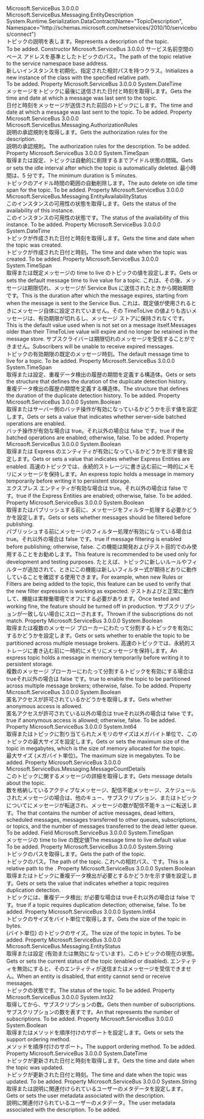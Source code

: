<Type Name="TopicDescription" FullName="Microsoft.ServiceBus.Messaging.TopicDescription">
  <TypeSignature Language="C#" Value="public sealed class TopicDescription : Microsoft.ServiceBus.Messaging.EntityDescription" />
  <TypeSignature Language="ILAsm" Value=".class public auto ansi sealed beforefieldinit TopicDescription extends Microsoft.ServiceBus.Messaging.EntityDescription" />
  <TypeSignature Language="DocId" Value="T:Microsoft.ServiceBus.Messaging.TopicDescription" />
  <TypeSignature Language="VB.NET" Value="Public NotInheritable Class TopicDescription&#xA;Inherits EntityDescription" />
  <TypeSignature Language="F#" Value="type TopicDescription = class&#xA;    inherit EntityDescription&#xA;    interface IResourceDescription" />
  <AssemblyInfo>
    <AssemblyName>Microsoft.ServiceBus</AssemblyName>
    <AssemblyVersion>3.0.0.0</AssemblyVersion>
  </AssemblyInfo>
  <Base>
    <BaseTypeName>Microsoft.ServiceBus.Messaging.EntityDescription</BaseTypeName>
  </Base>
  <Interfaces />
  <Attributes>
    <Attribute>
      <AttributeName>System.Runtime.Serialization.DataContract(Name="TopicDescription", Namespace="http://schemas.microsoft.com/netservices/2010/10/servicebus/connect")</AttributeName>
    </Attribute>
  </Attributes>
  <Docs>
    <summary><span data-ttu-id="f7e6a-101">トピックの説明を表します。</span><span class="sxs-lookup"><span data-stu-id="f7e6a-101">Represents a description of the topic.</span></span></summary>
    <remarks>To be added.</remarks>
  </Docs>
  <Members>
    <Member MemberName=".ctor">
      <MemberSignature Language="C#" Value="public TopicDescription (string path);" />
      <MemberSignature Language="ILAsm" Value=".method public hidebysig specialname rtspecialname instance void .ctor(string path) cil managed" />
      <MemberSignature Language="DocId" Value="M:Microsoft.ServiceBus.Messaging.TopicDescription.#ctor(System.String)" />
      <MemberSignature Language="VB.NET" Value="Public Sub New (path As String)" />
      <MemberSignature Language="F#" Value="new Microsoft.ServiceBus.Messaging.TopicDescription : string -&gt; Microsoft.ServiceBus.Messaging.TopicDescription" Usage="new Microsoft.ServiceBus.Messaging.TopicDescription path" />
      <MemberType>Constructor</MemberType>
      <AssemblyInfo>
        <AssemblyName>Microsoft.ServiceBus</AssemblyName>
        <AssemblyVersion>3.0.0.0</AssemblyVersion>
      </AssemblyInfo>
      <Parameters>
        <Parameter Name="path" Type="System.String" />
      </Parameters>
      <Docs>
        <param name="path"><span data-ttu-id="f7e6a-102">サービス名前空間のベース アドレスを基準としたトピックのパス。</span><span class="sxs-lookup"><span data-stu-id="f7e6a-102">The path of the topic relative to the service namespace base address.</span></span></param>
        <summary><span data-ttu-id="f7e6a-103">新しいインスタンスを初期化、<see cref="T:Microsoft.ServiceBus.Messaging.TopicDescription" />指定された相対パスを持つクラス。</span><span class="sxs-lookup"><span data-stu-id="f7e6a-103">Initializes a new instance of the <see cref="T:Microsoft.ServiceBus.Messaging.TopicDescription" /> class with the specified relative path.</span></span></summary>
        <remarks>To be added.</remarks>
      </Docs>
    </Member>
    <Member MemberName="AccessedAt">
      <MemberSignature Language="C#" Value="public DateTime AccessedAt { get; }" />
      <MemberSignature Language="ILAsm" Value=".property instance valuetype System.DateTime AccessedAt" />
      <MemberSignature Language="DocId" Value="P:Microsoft.ServiceBus.Messaging.TopicDescription.AccessedAt" />
      <MemberSignature Language="VB.NET" Value="Public ReadOnly Property AccessedAt As DateTime" />
      <MemberSignature Language="F#" Value="member this.AccessedAt : DateTime" Usage="Microsoft.ServiceBus.Messaging.TopicDescription.AccessedAt" />
      <MemberType>Property</MemberType>
      <AssemblyInfo>
        <AssemblyName>Microsoft.ServiceBus</AssemblyName>
        <AssemblyVersion>3.0.0.0</AssemblyVersion>
      </AssemblyInfo>
      <ReturnValue>
        <ReturnType>System.DateTime</ReturnType>
      </ReturnValue>
      <Docs>
        <summary><span data-ttu-id="f7e6a-104">メッセージをトピックに最後に送信された日付と時刻を取得します。</span><span class="sxs-lookup"><span data-stu-id="f7e6a-104">Gets the time and date at which a message was last sent to the topic.</span></span></summary>
        <value><span data-ttu-id="f7e6a-105">日付と時刻をメッセージが送信された前回のトピックにします。</span><span class="sxs-lookup"><span data-stu-id="f7e6a-105">The time and date at which a message was last sent to the topic.</span></span></value>
        <remarks>To be added.</remarks>
      </Docs>
    </Member>
    <Member MemberName="Authorization">
      <MemberSignature Language="C#" Value="public Microsoft.ServiceBus.Messaging.AuthorizationRules Authorization { get; }" />
      <MemberSignature Language="ILAsm" Value=".property instance class Microsoft.ServiceBus.Messaging.AuthorizationRules Authorization" />
      <MemberSignature Language="DocId" Value="P:Microsoft.ServiceBus.Messaging.TopicDescription.Authorization" />
      <MemberSignature Language="VB.NET" Value="Public ReadOnly Property Authorization As AuthorizationRules" />
      <MemberSignature Language="F#" Value="member this.Authorization : Microsoft.ServiceBus.Messaging.AuthorizationRules" Usage="Microsoft.ServiceBus.Messaging.TopicDescription.Authorization" />
      <MemberType>Property</MemberType>
      <AssemblyInfo>
        <AssemblyName>Microsoft.ServiceBus</AssemblyName>
        <AssemblyVersion>3.0.0.0</AssemblyVersion>
      </AssemblyInfo>
      <ReturnValue>
        <ReturnType>Microsoft.ServiceBus.Messaging.AuthorizationRules</ReturnType>
      </ReturnValue>
      <Docs>
        <summary><span data-ttu-id="f7e6a-106">説明の承認規則を取得します。</span><span class="sxs-lookup"><span data-stu-id="f7e6a-106">Gets the authorization rules for the description.</span></span></summary>
        <value><span data-ttu-id="f7e6a-107">説明の承認規則。</span><span class="sxs-lookup"><span data-stu-id="f7e6a-107">The authorization rules for the description.</span></span></value>
        <remarks>To be added.</remarks>
      </Docs>
    </Member>
    <Member MemberName="AutoDeleteOnIdle">
      <MemberSignature Language="C#" Value="public TimeSpan AutoDeleteOnIdle { get; set; }" />
      <MemberSignature Language="ILAsm" Value=".property instance valuetype System.TimeSpan AutoDeleteOnIdle" />
      <MemberSignature Language="DocId" Value="P:Microsoft.ServiceBus.Messaging.TopicDescription.AutoDeleteOnIdle" />
      <MemberSignature Language="VB.NET" Value="Public Property AutoDeleteOnIdle As TimeSpan" />
      <MemberSignature Language="F#" Value="member this.AutoDeleteOnIdle : TimeSpan with get, set" Usage="Microsoft.ServiceBus.Messaging.TopicDescription.AutoDeleteOnIdle" />
      <MemberType>Property</MemberType>
      <AssemblyInfo>
        <AssemblyName>Microsoft.ServiceBus</AssemblyName>
        <AssemblyVersion>3.0.0.0</AssemblyVersion>
      </AssemblyInfo>
      <ReturnValue>
        <ReturnType>System.TimeSpan</ReturnType>
      </ReturnValue>
      <Docs>
        <summary><span data-ttu-id="f7e6a-108">取得または設定、<see cref="T:System.TimeSpan" />トピックは自動的に削除するまでアイドル状態の間隔。</span><span class="sxs-lookup"><span data-stu-id="f7e6a-108">Gets or sets the <see cref="T:System.TimeSpan" /> idle interval after which the topic is automatically deleted.</span></span> <span data-ttu-id="f7e6a-109">最小時間は、5 分です。</span><span class="sxs-lookup"><span data-stu-id="f7e6a-109">The minimum duration is 5 minutes.</span></span></summary>
        <value><span data-ttu-id="f7e6a-110">トピックのアイドル時間の範囲の自動削除します。</span><span class="sxs-lookup"><span data-stu-id="f7e6a-110">The auto delete on idle time span for the topic.</span></span></value>
        <remarks>To be added.</remarks>
      </Docs>
    </Member>
    <Member MemberName="AvailabilityStatus">
      <MemberSignature Language="C#" Value="public Microsoft.ServiceBus.Messaging.EntityAvailabilityStatus AvailabilityStatus { get; }" />
      <MemberSignature Language="ILAsm" Value=".property instance valuetype Microsoft.ServiceBus.Messaging.EntityAvailabilityStatus AvailabilityStatus" />
      <MemberSignature Language="DocId" Value="P:Microsoft.ServiceBus.Messaging.TopicDescription.AvailabilityStatus" />
      <MemberSignature Language="VB.NET" Value="Public ReadOnly Property AvailabilityStatus As EntityAvailabilityStatus" />
      <MemberSignature Language="F#" Value="member this.AvailabilityStatus : Microsoft.ServiceBus.Messaging.EntityAvailabilityStatus" Usage="Microsoft.ServiceBus.Messaging.TopicDescription.AvailabilityStatus" />
      <MemberType>Property</MemberType>
      <AssemblyInfo>
        <AssemblyName>Microsoft.ServiceBus</AssemblyName>
        <AssemblyVersion>3.0.0.0</AssemblyVersion>
      </AssemblyInfo>
      <ReturnValue>
        <ReturnType>Microsoft.ServiceBus.Messaging.EntityAvailabilityStatus</ReturnType>
      </ReturnValue>
      <Docs>
        <summary><span data-ttu-id="f7e6a-111">このインスタンスの可用性の状態を取得します。</span><span class="sxs-lookup"><span data-stu-id="f7e6a-111">Gets the status of the availability of this instance.</span></span></summary>
        <value><span data-ttu-id="f7e6a-112">このインスタンスの可用性の状態です。</span><span class="sxs-lookup"><span data-stu-id="f7e6a-112">The status of the availability of this instance.</span></span></value>
        <remarks>To be added.</remarks>
      </Docs>
    </Member>
    <Member MemberName="CreatedAt">
      <MemberSignature Language="C#" Value="public DateTime CreatedAt { get; }" />
      <MemberSignature Language="ILAsm" Value=".property instance valuetype System.DateTime CreatedAt" />
      <MemberSignature Language="DocId" Value="P:Microsoft.ServiceBus.Messaging.TopicDescription.CreatedAt" />
      <MemberSignature Language="VB.NET" Value="Public ReadOnly Property CreatedAt As DateTime" />
      <MemberSignature Language="F#" Value="member this.CreatedAt : DateTime" Usage="Microsoft.ServiceBus.Messaging.TopicDescription.CreatedAt" />
      <MemberType>Property</MemberType>
      <AssemblyInfo>
        <AssemblyName>Microsoft.ServiceBus</AssemblyName>
        <AssemblyVersion>3.0.0.0</AssemblyVersion>
      </AssemblyInfo>
      <ReturnValue>
        <ReturnType>System.DateTime</ReturnType>
      </ReturnValue>
      <Docs>
        <summary><span data-ttu-id="f7e6a-113">トピックが作成された日付と時刻を取得します。</span><span class="sxs-lookup"><span data-stu-id="f7e6a-113">Gets the time and date when the topic was created.</span></span></summary>
        <value><span data-ttu-id="f7e6a-114">トピックが作成された日付と時刻。</span><span class="sxs-lookup"><span data-stu-id="f7e6a-114">The time and date when the topic was created.</span></span></value>
        <remarks>To be added.</remarks>
      </Docs>
    </Member>
    <Member MemberName="DefaultMessageTimeToLive">
      <MemberSignature Language="C#" Value="public TimeSpan DefaultMessageTimeToLive { get; set; }" />
      <MemberSignature Language="ILAsm" Value=".property instance valuetype System.TimeSpan DefaultMessageTimeToLive" />
      <MemberSignature Language="DocId" Value="P:Microsoft.ServiceBus.Messaging.TopicDescription.DefaultMessageTimeToLive" />
      <MemberSignature Language="VB.NET" Value="Public Property DefaultMessageTimeToLive As TimeSpan" />
      <MemberSignature Language="F#" Value="member this.DefaultMessageTimeToLive : TimeSpan with get, set" Usage="Microsoft.ServiceBus.Messaging.TopicDescription.DefaultMessageTimeToLive" />
      <MemberType>Property</MemberType>
      <AssemblyInfo>
        <AssemblyName>Microsoft.ServiceBus</AssemblyName>
        <AssemblyVersion>3.0.0.0</AssemblyVersion>
      </AssemblyInfo>
      <ReturnValue>
        <ReturnType>System.TimeSpan</ReturnType>
      </ReturnValue>
      <Docs>
        <summary><span data-ttu-id="f7e6a-115">取得または既定メッセージの time to live のトピックの値を設定します。</span><span class="sxs-lookup"><span data-stu-id="f7e6a-115">Gets or sets the default message time to live value for a topic.</span></span> <span data-ttu-id="f7e6a-116">これは、その後、メッセージは期限切れ、メッセージが Service Bus に送信されたときから開始期間です。</span><span class="sxs-lookup"><span data-stu-id="f7e6a-116">This is the duration after which the message expires, starting from when the message is sent to the Service Bus.</span></span> <span data-ttu-id="f7e6a-117">これは、既定値が使用されるときに<see cref="P:Microsoft.ServiceBus.Messaging.BrokeredMessage.TimeToLive" />メッセージ自体に設定されていません。その TimeToLive の値よりも古いメッセージは、有効期限が切れるし、メッセージ ストアに保持されなくです。</span><span class="sxs-lookup"><span data-stu-id="f7e6a-117">This is the default value used when <see cref="P:Microsoft.ServiceBus.Messaging.BrokeredMessage.TimeToLive" /> is not set on a message itself.Messages older than their TimeToLive value will expire and no longer be retained in the message store.</span></span> <span data-ttu-id="f7e6a-118">サブスクライバーは期限切れのメッセージを受信することができません。</span><span class="sxs-lookup"><span data-stu-id="f7e6a-118">Subscribers will be unable to receive expired messages.</span></span></summary>
        <value><span data-ttu-id="f7e6a-119">トピックの有効期限の既定のメッセージ時刻。</span><span class="sxs-lookup"><span data-stu-id="f7e6a-119">The default message time to live for a topic.</span></span></value>
        <remarks>To be added.</remarks>
      </Docs>
    </Member>
    <Member MemberName="DuplicateDetectionHistoryTimeWindow">
      <MemberSignature Language="C#" Value="public TimeSpan DuplicateDetectionHistoryTimeWindow { get; set; }" />
      <MemberSignature Language="ILAsm" Value=".property instance valuetype System.TimeSpan DuplicateDetectionHistoryTimeWindow" />
      <MemberSignature Language="DocId" Value="P:Microsoft.ServiceBus.Messaging.TopicDescription.DuplicateDetectionHistoryTimeWindow" />
      <MemberSignature Language="VB.NET" Value="Public Property DuplicateDetectionHistoryTimeWindow As TimeSpan" />
      <MemberSignature Language="F#" Value="member this.DuplicateDetectionHistoryTimeWindow : TimeSpan with get, set" Usage="Microsoft.ServiceBus.Messaging.TopicDescription.DuplicateDetectionHistoryTimeWindow" />
      <MemberType>Property</MemberType>
      <AssemblyInfo>
        <AssemblyName>Microsoft.ServiceBus</AssemblyName>
        <AssemblyVersion>3.0.0.0</AssemblyVersion>
      </AssemblyInfo>
      <ReturnValue>
        <ReturnType>System.TimeSpan</ReturnType>
      </ReturnValue>
      <Docs>
        <summary><span data-ttu-id="f7e6a-120">取得または設定、<see cref="T:System.TimeSpan" />重複データ検出の履歴の期間を定義する構造体。</span><span class="sxs-lookup"><span data-stu-id="f7e6a-120">Gets or sets the <see cref="T:System.TimeSpan" /> structure that defines the duration of the duplicate detection history.</span></span></summary>
        <value><span data-ttu-id="f7e6a-121"><see cref="T:System.TimeSpan" />重複データ検出の履歴の期間を定義する構造体。</span><span class="sxs-lookup"><span data-stu-id="f7e6a-121">The <see cref="T:System.TimeSpan" /> structure that defines the duration of the duplicate detection history.</span></span></value>
        <remarks>To be added.</remarks>
      </Docs>
    </Member>
    <Member MemberName="EnableBatchedOperations">
      <MemberSignature Language="C#" Value="public bool EnableBatchedOperations { get; set; }" />
      <MemberSignature Language="ILAsm" Value=".property instance bool EnableBatchedOperations" />
      <MemberSignature Language="DocId" Value="P:Microsoft.ServiceBus.Messaging.TopicDescription.EnableBatchedOperations" />
      <MemberSignature Language="VB.NET" Value="Public Property EnableBatchedOperations As Boolean" />
      <MemberSignature Language="F#" Value="member this.EnableBatchedOperations : bool with get, set" Usage="Microsoft.ServiceBus.Messaging.TopicDescription.EnableBatchedOperations" />
      <MemberType>Property</MemberType>
      <AssemblyInfo>
        <AssemblyName>Microsoft.ServiceBus</AssemblyName>
        <AssemblyVersion>3.0.0.0</AssemblyVersion>
      </AssemblyInfo>
      <ReturnValue>
        <ReturnType>System.Boolean</ReturnType>
      </ReturnValue>
      <Docs>
        <summary><span data-ttu-id="f7e6a-122">取得またはサーバー側のバッチ操作が有効になっているかどうかを示す値を設定します。</span><span class="sxs-lookup"><span data-stu-id="f7e6a-122">Gets or sets a value that indicates whether server-side batched operations are enabled.</span></span></summary>
        <value><span data-ttu-id="f7e6a-123">バッチ操作が有効な場合は true。それ以外の場合は false です。</span><span class="sxs-lookup"><span data-stu-id="f7e6a-123">true if the batched operations are enabled; otherwise, false.</span></span></value>
        <remarks>To be added.</remarks>
      </Docs>
    </Member>
    <Member MemberName="EnableExpress">
      <MemberSignature Language="C#" Value="public bool EnableExpress { get; set; }" />
      <MemberSignature Language="ILAsm" Value=".property instance bool EnableExpress" />
      <MemberSignature Language="DocId" Value="P:Microsoft.ServiceBus.Messaging.TopicDescription.EnableExpress" />
      <MemberSignature Language="VB.NET" Value="Public Property EnableExpress As Boolean" />
      <MemberSignature Language="F#" Value="member this.EnableExpress : bool with get, set" Usage="Microsoft.ServiceBus.Messaging.TopicDescription.EnableExpress" />
      <MemberType>Property</MemberType>
      <AssemblyInfo>
        <AssemblyName>Microsoft.ServiceBus</AssemblyName>
        <AssemblyVersion>3.0.0.0</AssemblyVersion>
      </AssemblyInfo>
      <ReturnValue>
        <ReturnType>System.Boolean</ReturnType>
      </ReturnValue>
      <Docs>
        <summary><span data-ttu-id="f7e6a-124">取得または Express のエンティティが有効になっているかどうかを示す値を設定します。</span><span class="sxs-lookup"><span data-stu-id="f7e6a-124">Gets or sets a value that indicates whether Express Entities are enabled.</span></span> <span data-ttu-id="f7e6a-125">高速のトピックでは、永続的ストレージに書き込む前に一時的にメモリにメッセージを保持します。</span><span class="sxs-lookup"><span data-stu-id="f7e6a-125">An express topic holds a message in memory temporarily before writing it to persistent storage.</span></span></summary>
        <value><span data-ttu-id="f7e6a-126">エクスプレス エンティティが有効な場合は true。それ以外の場合は false です。</span><span class="sxs-lookup"><span data-stu-id="f7e6a-126">true if the Express Entities are enabled; otherwise, false.</span></span></value>
        <remarks>To be added.</remarks>
      </Docs>
    </Member>
    <Member MemberName="EnableFilteringMessagesBeforePublishing">
      <MemberSignature Language="C#" Value="public bool EnableFilteringMessagesBeforePublishing { get; set; }" />
      <MemberSignature Language="ILAsm" Value=".property instance bool EnableFilteringMessagesBeforePublishing" />
      <MemberSignature Language="DocId" Value="P:Microsoft.ServiceBus.Messaging.TopicDescription.EnableFilteringMessagesBeforePublishing" />
      <MemberSignature Language="VB.NET" Value="Public Property EnableFilteringMessagesBeforePublishing As Boolean" />
      <MemberSignature Language="F#" Value="member this.EnableFilteringMessagesBeforePublishing : bool with get, set" Usage="Microsoft.ServiceBus.Messaging.TopicDescription.EnableFilteringMessagesBeforePublishing" />
      <MemberType>Property</MemberType>
      <AssemblyInfo>
        <AssemblyName>Microsoft.ServiceBus</AssemblyName>
        <AssemblyVersion>3.0.0.0</AssemblyVersion>
      </AssemblyInfo>
      <ReturnValue>
        <ReturnType>System.Boolean</ReturnType>
      </ReturnValue>
      <Docs>
        <summary><span data-ttu-id="f7e6a-127">取得またはパブリッシュする前に、メッセージをフィルター処理する必要かどうかを設定します。</span><span class="sxs-lookup"><span data-stu-id="f7e6a-127">Gets or sets whether messages should be filtered before publishing.</span></span></summary>
        <value><span data-ttu-id="f7e6a-128">パブリッシュする前にメッセージのフィルター処理が有効になっている場合は true。それ以外の場合は false です。</span><span class="sxs-lookup"><span data-stu-id="f7e6a-128">true if message filtering is enabled before publishing; otherwise, false.</span></span></value>
        <remarks> <span data-ttu-id="f7e6a-129">この機能は開発およびテスト目的でのみ使用することをお勧めします。</span><span class="sxs-lookup"><span data-stu-id="f7e6a-129">This feature is recommended to be used only for development and testing purposes.</span></span>  
            <span data-ttu-id="f7e6a-130">たとえば、トピックに新しいルールやフィルターが追加されて、ときにこの機能は新しいフィルター式が期待どおりに動作していることを確認する使用できます。</span><span class="sxs-lookup"><span data-stu-id="f7e6a-130">For example, when  new Rules or Filters are being added to the topic, this feature can be used to verify that the new filter expression is working as expected.</span></span> <span data-ttu-id="f7e6a-131">テストおよびと正常に動作して、機能は実稼働環境でオフにする必要があります。</span><span class="sxs-lookup"><span data-stu-id="f7e6a-131">Once tested and working fine, the feature should be turned off in production.</span></span> </remarks>
        <exception cref="T:Microsoft.ServiceBus.Messaging.NoMatchingSubscriptionException"><span data-ttu-id="f7e6a-132">サブスクリプションが一致しない場合にスローされます。</span><span class="sxs-lookup"><span data-stu-id="f7e6a-132">Thrown if the subscriptions do not match.</span></span></exception>
      </Docs>
    </Member>
    <Member MemberName="EnablePartitioning">
      <MemberSignature Language="C#" Value="public bool EnablePartitioning { get; set; }" />
      <MemberSignature Language="ILAsm" Value=".property instance bool EnablePartitioning" />
      <MemberSignature Language="DocId" Value="P:Microsoft.ServiceBus.Messaging.TopicDescription.EnablePartitioning" />
      <MemberSignature Language="VB.NET" Value="Public Property EnablePartitioning As Boolean" />
      <MemberSignature Language="F#" Value="member this.EnablePartitioning : bool with get, set" Usage="Microsoft.ServiceBus.Messaging.TopicDescription.EnablePartitioning" />
      <MemberType>Property</MemberType>
      <AssemblyInfo>
        <AssemblyName>Microsoft.ServiceBus</AssemblyName>
        <AssemblyVersion>3.0.0.0</AssemblyVersion>
      </AssemblyInfo>
      <ReturnValue>
        <ReturnType>System.Boolean</ReturnType>
      </ReturnValue>
      <Docs>
        <summary><span data-ttu-id="f7e6a-133">取得または複数のメッセージ ブローカーにわたって分割するトピックを有効にするかどうかを設定します。</span><span class="sxs-lookup"><span data-stu-id="f7e6a-133">Gets or sets whether to enable the topic to be partitioned across multiple message brokers.</span></span> <span data-ttu-id="f7e6a-134">高速のトピックでは、永続的ストレージに書き込む前に一時的にメモリにメッセージを保持します。</span><span class="sxs-lookup"><span data-stu-id="f7e6a-134">An express topic holds a message in memory temporarily before writing it to persistent storage.</span></span></summary>
        <value><span data-ttu-id="f7e6a-135">複数のメッセージ ブローカーにわたって分割するトピックを有効にする場合は trueそれ以外の場合は false です。</span><span class="sxs-lookup"><span data-stu-id="f7e6a-135">true to enable the topic to be partitioned across multiple message brokers; otherwise, false.</span></span></value>
        <remarks>To be added.</remarks>
      </Docs>
    </Member>
    <Member MemberName="IsAnonymousAccessible">
      <MemberSignature Language="C#" Value="public bool IsAnonymousAccessible { get; set; }" />
      <MemberSignature Language="ILAsm" Value=".property instance bool IsAnonymousAccessible" />
      <MemberSignature Language="DocId" Value="P:Microsoft.ServiceBus.Messaging.TopicDescription.IsAnonymousAccessible" />
      <MemberSignature Language="VB.NET" Value="Public Property IsAnonymousAccessible As Boolean" />
      <MemberSignature Language="F#" Value="member this.IsAnonymousAccessible : bool with get, set" Usage="Microsoft.ServiceBus.Messaging.TopicDescription.IsAnonymousAccessible" />
      <MemberType>Property</MemberType>
      <AssemblyInfo>
        <AssemblyName>Microsoft.ServiceBus</AssemblyName>
        <AssemblyVersion>3.0.0.0</AssemblyVersion>
      </AssemblyInfo>
      <ReturnValue>
        <ReturnType>System.Boolean</ReturnType>
      </ReturnValue>
      <Docs>
        <summary><span data-ttu-id="f7e6a-136">匿名アクセスが許可されているかどうかを取得します。</span><span class="sxs-lookup"><span data-stu-id="f7e6a-136">Gets whether anonymous access is allowed.</span></span></summary>
        <value><span data-ttu-id="f7e6a-137">匿名アクセスが許可されている以外の場合は trueそれ以外の場合は false です。</span><span class="sxs-lookup"><span data-stu-id="f7e6a-137">true if anonymous access is allowed; otherwise, false.</span></span></value>
        <remarks>To be added.</remarks>
      </Docs>
    </Member>
    <Member MemberName="MaxSizeInMegabytes">
      <MemberSignature Language="C#" Value="public long MaxSizeInMegabytes { get; set; }" />
      <MemberSignature Language="ILAsm" Value=".property instance int64 MaxSizeInMegabytes" />
      <MemberSignature Language="DocId" Value="P:Microsoft.ServiceBus.Messaging.TopicDescription.MaxSizeInMegabytes" />
      <MemberSignature Language="VB.NET" Value="Public Property MaxSizeInMegabytes As Long" />
      <MemberSignature Language="F#" Value="member this.MaxSizeInMegabytes : int64 with get, set" Usage="Microsoft.ServiceBus.Messaging.TopicDescription.MaxSizeInMegabytes" />
      <MemberType>Property</MemberType>
      <AssemblyInfo>
        <AssemblyName>Microsoft.ServiceBus</AssemblyName>
        <AssemblyVersion>3.0.0.0</AssemblyVersion>
      </AssemblyInfo>
      <ReturnValue>
        <ReturnType>System.Int64</ReturnType>
      </ReturnValue>
      <Docs>
        <summary><span data-ttu-id="f7e6a-138">取得またはトピックに割り当てられたメモリのサイズはメガバイト単位で、このトピックの最大サイズを設定します。</span><span class="sxs-lookup"><span data-stu-id="f7e6a-138">Gets or sets the maximum size of the topic in megabytes, which is the size of memory allocated for the topic.</span></span></summary>
        <value><span data-ttu-id="f7e6a-139">最大サイズ (メガバイト単位)。</span><span class="sxs-lookup"><span data-stu-id="f7e6a-139">The maximum size in megabytes.</span></span></value>
        <remarks>To be added.</remarks>
      </Docs>
    </Member>
    <Member MemberName="MessageCountDetails">
      <MemberSignature Language="C#" Value="public Microsoft.ServiceBus.Messaging.MessageCountDetails MessageCountDetails { get; }" />
      <MemberSignature Language="ILAsm" Value=".property instance class Microsoft.ServiceBus.Messaging.MessageCountDetails MessageCountDetails" />
      <MemberSignature Language="DocId" Value="P:Microsoft.ServiceBus.Messaging.TopicDescription.MessageCountDetails" />
      <MemberSignature Language="VB.NET" Value="Public ReadOnly Property MessageCountDetails As MessageCountDetails" />
      <MemberSignature Language="F#" Value="member this.MessageCountDetails : Microsoft.ServiceBus.Messaging.MessageCountDetails" Usage="Microsoft.ServiceBus.Messaging.TopicDescription.MessageCountDetails" />
      <MemberType>Property</MemberType>
      <AssemblyInfo>
        <AssemblyName>Microsoft.ServiceBus</AssemblyName>
        <AssemblyVersion>3.0.0.0</AssemblyVersion>
      </AssemblyInfo>
      <ReturnValue>
        <ReturnType>Microsoft.ServiceBus.Messaging.MessageCountDetails</ReturnType>
      </ReturnValue>
      <Docs>
        <summary><span data-ttu-id="f7e6a-140">このトピックに関するメッセージの詳細を取得します。</span><span class="sxs-lookup"><span data-stu-id="f7e6a-140">Gets message details about the topic.</span></span></summary>
        <value><span data-ttu-id="f7e6a-141"><see cref="T:Microsoft.ServiceBus.Messaging.MessageCountDetails" />数を格納しているアクティブなメッセージ、配信不能メッセージ、スケジュールされたメッセージの場合は、他のキュー、サブスクリプション、またはトピックについてにメッセージが転送され、メッセージの数が配信不能キューに転送します。</span><span class="sxs-lookup"><span data-stu-id="f7e6a-141">The <see cref="T:Microsoft.ServiceBus.Messaging.MessageCountDetails" /> that contains the number of active messages, dead letters, scheduled messages, messages transferred to other queues, subscriptions, or topics, and the number of messages transferred to the dead letter queue.</span></span></value>
        <remarks>To be added.</remarks>
      </Docs>
    </Member>
    <Member MemberName="MessageTimeToLiveDefaultValue">
      <MemberSignature Language="C#" Value="public static readonly TimeSpan MessageTimeToLiveDefaultValue;" />
      <MemberSignature Language="ILAsm" Value=".field public static initonly valuetype System.TimeSpan MessageTimeToLiveDefaultValue" />
      <MemberSignature Language="DocId" Value="F:Microsoft.ServiceBus.Messaging.TopicDescription.MessageTimeToLiveDefaultValue" />
      <MemberSignature Language="VB.NET" Value="Public Shared ReadOnly MessageTimeToLiveDefaultValue As TimeSpan " />
      <MemberSignature Language="F#" Value=" staticval mutable MessageTimeToLiveDefaultValue : TimeSpan" Usage="Microsoft.ServiceBus.Messaging.TopicDescription.MessageTimeToLiveDefaultValue" />
      <MemberType>Field</MemberType>
      <AssemblyInfo>
        <AssemblyName>Microsoft.ServiceBus</AssemblyName>
        <AssemblyVersion>3.0.0.0</AssemblyVersion>
      </AssemblyInfo>
      <ReturnValue>
        <ReturnType>System.TimeSpan</ReturnType>
      </ReturnValue>
      <Docs>
        <summary>
              <span data-ttu-id="f7e6a-142">メッセージの time to live の既定値</span><span class="sxs-lookup"><span data-stu-id="f7e6a-142">The message time to live default value</span></span>
            </summary>
        <remarks>To be added.</remarks>
      </Docs>
    </Member>
    <Member MemberName="Path">
      <MemberSignature Language="C#" Value="public string Path { get; set; }" />
      <MemberSignature Language="ILAsm" Value=".property instance string Path" />
      <MemberSignature Language="DocId" Value="P:Microsoft.ServiceBus.Messaging.TopicDescription.Path" />
      <MemberSignature Language="VB.NET" Value="Public Property Path As String" />
      <MemberSignature Language="F#" Value="member this.Path : string with get, set" Usage="Microsoft.ServiceBus.Messaging.TopicDescription.Path" />
      <MemberType>Property</MemberType>
      <AssemblyInfo>
        <AssemblyName>Microsoft.ServiceBus</AssemblyName>
        <AssemblyVersion>3.0.0.0</AssemblyVersion>
      </AssemblyInfo>
      <ReturnValue>
        <ReturnType>System.String</ReturnType>
      </ReturnValue>
      <Docs>
        <summary><span data-ttu-id="f7e6a-143">トピックのパスを取得します。</span><span class="sxs-lookup"><span data-stu-id="f7e6a-143">Gets the path of the topic.</span></span></summary>
        <value><span data-ttu-id="f7e6a-144">トピックのパス。</span><span class="sxs-lookup"><span data-stu-id="f7e6a-144">The path of the topic.</span></span></value>
        <remarks>
              <span data-ttu-id="f7e6a-145">これへの相対パス、<see cref="P:Microsoft.ServiceBus.NamespaceManager.Address" />です。</span><span class="sxs-lookup"><span data-stu-id="f7e6a-145">This is a relative path to the <see cref="P:Microsoft.ServiceBus.NamespaceManager.Address" />.</span></span>
            </remarks>
      </Docs>
    </Member>
    <Member MemberName="RequiresDuplicateDetection">
      <MemberSignature Language="C#" Value="public bool RequiresDuplicateDetection { get; set; }" />
      <MemberSignature Language="ILAsm" Value=".property instance bool RequiresDuplicateDetection" />
      <MemberSignature Language="DocId" Value="P:Microsoft.ServiceBus.Messaging.TopicDescription.RequiresDuplicateDetection" />
      <MemberSignature Language="VB.NET" Value="Public Property RequiresDuplicateDetection As Boolean" />
      <MemberSignature Language="F#" Value="member this.RequiresDuplicateDetection : bool with get, set" Usage="Microsoft.ServiceBus.Messaging.TopicDescription.RequiresDuplicateDetection" />
      <MemberType>Property</MemberType>
      <AssemblyInfo>
        <AssemblyName>Microsoft.ServiceBus</AssemblyName>
        <AssemblyVersion>3.0.0.0</AssemblyVersion>
      </AssemblyInfo>
      <ReturnValue>
        <ReturnType>System.Boolean</ReturnType>
      </ReturnValue>
      <Docs>
        <summary><span data-ttu-id="f7e6a-146">取得またはトピックに重複データ検出が必要とするかどうかを示す値を設定します。</span><span class="sxs-lookup"><span data-stu-id="f7e6a-146">Gets or sets the value that indicates whether a topic requires duplication detection.</span></span></summary>
        <value><span data-ttu-id="f7e6a-147">トピックには、重複データ検出; が必要な場合は trueそれ以外の場合は false です。</span><span class="sxs-lookup"><span data-stu-id="f7e6a-147">true if a topic requires duplication detection; otherwise, false.</span></span></value>
        <remarks>To be added.</remarks>
      </Docs>
    </Member>
    <Member MemberName="SizeInBytes">
      <MemberSignature Language="C#" Value="public long SizeInBytes { get; }" />
      <MemberSignature Language="ILAsm" Value=".property instance int64 SizeInBytes" />
      <MemberSignature Language="DocId" Value="P:Microsoft.ServiceBus.Messaging.TopicDescription.SizeInBytes" />
      <MemberSignature Language="VB.NET" Value="Public ReadOnly Property SizeInBytes As Long" />
      <MemberSignature Language="F#" Value="member this.SizeInBytes : int64" Usage="Microsoft.ServiceBus.Messaging.TopicDescription.SizeInBytes" />
      <MemberType>Property</MemberType>
      <AssemblyInfo>
        <AssemblyName>Microsoft.ServiceBus</AssemblyName>
        <AssemblyVersion>3.0.0.0</AssemblyVersion>
      </AssemblyInfo>
      <ReturnValue>
        <ReturnType>System.Int64</ReturnType>
      </ReturnValue>
      <Docs>
        <summary><span data-ttu-id="f7e6a-148">トピックのサイズをバイト単位で取得します。</span><span class="sxs-lookup"><span data-stu-id="f7e6a-148">Gets the size of the topic in bytes.</span></span></summary>
        <value><span data-ttu-id="f7e6a-149">(バイト単位) のトピックのサイズ。</span><span class="sxs-lookup"><span data-stu-id="f7e6a-149">The size of the topic in bytes.</span></span></value>
        <remarks>To be added.</remarks>
      </Docs>
    </Member>
    <Member MemberName="Status">
      <MemberSignature Language="C#" Value="public Microsoft.ServiceBus.Messaging.EntityStatus Status { get; set; }" />
      <MemberSignature Language="ILAsm" Value=".property instance valuetype Microsoft.ServiceBus.Messaging.EntityStatus Status" />
      <MemberSignature Language="DocId" Value="P:Microsoft.ServiceBus.Messaging.TopicDescription.Status" />
      <MemberSignature Language="VB.NET" Value="Public Property Status As EntityStatus" />
      <MemberSignature Language="F#" Value="member this.Status : Microsoft.ServiceBus.Messaging.EntityStatus with get, set" Usage="Microsoft.ServiceBus.Messaging.TopicDescription.Status" />
      <MemberType>Property</MemberType>
      <AssemblyInfo>
        <AssemblyName>Microsoft.ServiceBus</AssemblyName>
        <AssemblyVersion>3.0.0.0</AssemblyVersion>
      </AssemblyInfo>
      <ReturnValue>
        <ReturnType>Microsoft.ServiceBus.Messaging.EntityStatus</ReturnType>
      </ReturnValue>
      <Docs>
        <summary><span data-ttu-id="f7e6a-150">取得または設定 (有効または無効になっています)、このトピックの現在の状態。</span><span class="sxs-lookup"><span data-stu-id="f7e6a-150">Gets or sets the current status of the topic (enabled or disabled).</span></span> <span data-ttu-id="f7e6a-151">エンティティを無効にすると、そのエンティティが送信またはメッセージを受信できません。</span><span class="sxs-lookup"><span data-stu-id="f7e6a-151">When an entity is disabled, that entity cannot send or receive messages.</span></span></summary>
        <value><span data-ttu-id="f7e6a-152">トピックの状態です。</span><span class="sxs-lookup"><span data-stu-id="f7e6a-152">The status of the topic.</span></span></value>
        <remarks>To be added.</remarks>
      </Docs>
    </Member>
    <Member MemberName="SubscriptionCount">
      <MemberSignature Language="C#" Value="public int SubscriptionCount { get; }" />
      <MemberSignature Language="ILAsm" Value=".property instance int32 SubscriptionCount" />
      <MemberSignature Language="DocId" Value="P:Microsoft.ServiceBus.Messaging.TopicDescription.SubscriptionCount" />
      <MemberSignature Language="VB.NET" Value="Public ReadOnly Property SubscriptionCount As Integer" />
      <MemberSignature Language="F#" Value="member this.SubscriptionCount : int" Usage="Microsoft.ServiceBus.Messaging.TopicDescription.SubscriptionCount" />
      <MemberType>Property</MemberType>
      <AssemblyInfo>
        <AssemblyName>Microsoft.ServiceBus</AssemblyName>
        <AssemblyVersion>3.0.0.0</AssemblyVersion>
      </AssemblyInfo>
      <ReturnValue>
        <ReturnType>System.Int32</ReturnType>
      </ReturnValue>
      <Docs>
        <summary><span data-ttu-id="f7e6a-153">取得してから、サブスクリプションの数。</span><span class="sxs-lookup"><span data-stu-id="f7e6a-153">Gets then number of subscriptions.</span></span></summary>
        <value><span data-ttu-id="f7e6a-154"><see cref="T:System.Int32" />サブスクリプションの数を表すです。</span><span class="sxs-lookup"><span data-stu-id="f7e6a-154">An <see cref="T:System.Int32" /> that represents the number of subscriptions.</span></span></value>
        <remarks>To be added.</remarks>
      </Docs>
    </Member>
    <Member MemberName="SupportOrdering">
      <MemberSignature Language="C#" Value="public bool SupportOrdering { get; set; }" />
      <MemberSignature Language="ILAsm" Value=".property instance bool SupportOrdering" />
      <MemberSignature Language="DocId" Value="P:Microsoft.ServiceBus.Messaging.TopicDescription.SupportOrdering" />
      <MemberSignature Language="VB.NET" Value="Public Property SupportOrdering As Boolean" />
      <MemberSignature Language="F#" Value="member this.SupportOrdering : bool with get, set" Usage="Microsoft.ServiceBus.Messaging.TopicDescription.SupportOrdering" />
      <MemberType>Property</MemberType>
      <AssemblyInfo>
        <AssemblyName>Microsoft.ServiceBus</AssemblyName>
        <AssemblyVersion>3.0.0.0</AssemblyVersion>
      </AssemblyInfo>
      <ReturnValue>
        <ReturnType>System.Boolean</ReturnType>
      </ReturnValue>
      <Docs>
        <summary><span data-ttu-id="f7e6a-155">取得またはメソッドを順序付けのサポートを設定します。</span><span class="sxs-lookup"><span data-stu-id="f7e6a-155">Gets or sets the support ordering method.</span></span></summary>
        <value><span data-ttu-id="f7e6a-156">メソッドを順序付けのサポート。</span><span class="sxs-lookup"><span data-stu-id="f7e6a-156">The support ordering method.</span></span></value>
        <remarks>To be added.</remarks>
      </Docs>
    </Member>
    <Member MemberName="UpdatedAt">
      <MemberSignature Language="C#" Value="public DateTime UpdatedAt { get; }" />
      <MemberSignature Language="ILAsm" Value=".property instance valuetype System.DateTime UpdatedAt" />
      <MemberSignature Language="DocId" Value="P:Microsoft.ServiceBus.Messaging.TopicDescription.UpdatedAt" />
      <MemberSignature Language="VB.NET" Value="Public ReadOnly Property UpdatedAt As DateTime" />
      <MemberSignature Language="F#" Value="member this.UpdatedAt : DateTime" Usage="Microsoft.ServiceBus.Messaging.TopicDescription.UpdatedAt" />
      <MemberType>Property</MemberType>
      <AssemblyInfo>
        <AssemblyName>Microsoft.ServiceBus</AssemblyName>
        <AssemblyVersion>3.0.0.0</AssemblyVersion>
      </AssemblyInfo>
      <ReturnValue>
        <ReturnType>System.DateTime</ReturnType>
      </ReturnValue>
      <Docs>
        <summary><span data-ttu-id="f7e6a-157">トピックが更新された日付と時刻を取得します。</span><span class="sxs-lookup"><span data-stu-id="f7e6a-157">Gets the time and date when the topic was updated.</span></span></summary>
        <value><span data-ttu-id="f7e6a-158">トピックが更新された日付と時刻。</span><span class="sxs-lookup"><span data-stu-id="f7e6a-158">The time and date when the topic was updated.</span></span></value>
        <remarks>To be added.</remarks>
      </Docs>
    </Member>
    <Member MemberName="UserMetadata">
      <MemberSignature Language="C#" Value="public string UserMetadata { get; set; }" />
      <MemberSignature Language="ILAsm" Value=".property instance string UserMetadata" />
      <MemberSignature Language="DocId" Value="P:Microsoft.ServiceBus.Messaging.TopicDescription.UserMetadata" />
      <MemberSignature Language="VB.NET" Value="Public Property UserMetadata As String" />
      <MemberSignature Language="F#" Value="member this.UserMetadata : string with get, set" Usage="Microsoft.ServiceBus.Messaging.TopicDescription.UserMetadata" />
      <MemberType>Property</MemberType>
      <AssemblyInfo>
        <AssemblyName>Microsoft.ServiceBus</AssemblyName>
        <AssemblyVersion>3.0.0.0</AssemblyVersion>
      </AssemblyInfo>
      <ReturnValue>
        <ReturnType>System.String</ReturnType>
      </ReturnValue>
      <Docs>
        <summary><span data-ttu-id="f7e6a-159">取得または説明に関連付けられているユーザーのメタデータを設定します。</span><span class="sxs-lookup"><span data-stu-id="f7e6a-159">Gets or sets the user metadata associated with the description.</span></span></summary>
        <value><span data-ttu-id="f7e6a-160">説明に関連付けられているユーザーのメタデータ。</span><span class="sxs-lookup"><span data-stu-id="f7e6a-160">The user metadata associated with the description.</span></span></value>
        <remarks>To be added.</remarks>
      </Docs>
    </Member>
  </Members>
</Type>